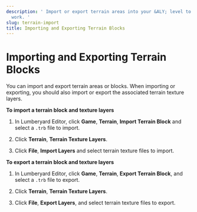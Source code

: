 ```yaml
---
description: ' Import or export terrain areas into your &ALY; level to save time and
  work. '
slug: terrain-import
title: Importing and Exporting Terrain Blocks
---
```

# Importing and Exporting Terrain Blocks<a name="terrain-import"></a>

You can import and export terrain areas or blocks\. When importing or exporting, you should also import or export the associated terrain texture layers\.

**To import a terrain block and texture layers**

1. In Lumberyard Editor, click **Game**, **Terrain**, **Import Terrain Block** and select a `.trb` file to import\.

1. Click **Terrain**, **Terrain Texture Layers**\.

1. Click **File**, **Import Layers** and select terrain texture files to import\.

**To export a terrain block and texture layers**

1. In Lumberyard Editor, click **Game**, **Terrain**, **Export Terrain Block**, and select a `.trb` file to export\.

1. Click **Terrain**, **Terrain Texture Layers**\.

1. Click **File**, **Export Layers**, and select terrain texture files to export\.